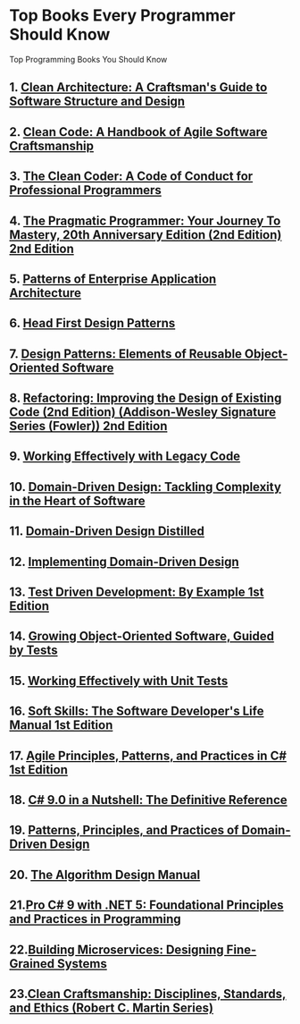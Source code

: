 # Top Books Every Programmer Should Know
Top Programming Books You Should Know

## 1. [Clean Architecture: A Craftsman's Guide to Software Structure and Design](https://www.amazon.com/Clean-Architecture-Craftsmans-Software-Structure/dp/0134494164)

## 2. [Clean Code: A Handbook of Agile Software Craftsmanship](https://www.amazon.com/Clean-Code-Handbook-Software-Craftsmanship/dp/0132350882)

## 3. [The Clean Coder: A Code of Conduct for Professional Programmers](https://www.amazon.com/Clean-Coder-Conduct-Professional-Programmers/dp/0137081073)

## 4. [The Pragmatic Programmer: Your Journey To Mastery, 20th Anniversary Edition (2nd Edition) 2nd Edition](https://www.amazon.com/Pragmatic-Programmer-special-David-Thomas/dp/0135957052)

## 5. [Patterns of Enterprise Application Architecture](https://www.amazon.com/Patterns-Enterprise-Application-Architecture-Martin/dp/0321127420)

## 6. [Head First Design Patterns](https://www.amazon.com/Head-First-Design-Patterns-Freeman/dp/0596007124)

## 7. [Design Patterns: Elements of Reusable Object-Oriented Software](https://www.amazon.com/Design-Patterns-Elements-Reusable-Object-Oriented/dp/0201633612)

## 8. [Refactoring: Improving the Design of Existing Code (2nd Edition) (Addison-Wesley Signature Series (Fowler)) 2nd Edition](https://www.amazon.com/Refactoring-Improving-Existing-Addison-wesley-Signature/dp/0134757599)

## 9. [Working Effectively with Legacy Code](https://www.amazon.com/Working-Effectively-Legacy-Michael-Feathers/dp/0131177052)

## 10. [Domain-Driven Design: Tackling Complexity in the Heart of Software](https://www.amazon.com/Domain-Driven-Design-Tackling-Complexity-Software/dp/0321125215)

## 11. [Domain-Driven Design Distilled](https://www.amazon.com/Domain-Driven-Design-Distilled-Vaughn-Vernon/dp/0134434420)

## 12. [Implementing Domain-Driven Design](https://www.amazon.com/Implementing-Domain-Driven-Design-Vaughn-Vernon/dp/0321834577)

## 13. [Test Driven Development: By Example 1st Edition](https://www.amazon.com/Test-Driven-Development-Kent-Beck/dp/0321146530)

## 14. [Growing Object-Oriented Software, Guided by Tests](https://www.amazon.com/Growing-Object-Oriented-Software-Guided-Tests/dp/0321503627)

## 15. [Working Effectively with Unit Tests](https://www.amazon.com/Working-Effectively-Unit-Tests-Fields/dp/B00QS2HXUO)

## 16. [Soft Skills: The Software Developer's Life Manual 1st Edition](https://www.amazon.com/Soft-Skills-Software-Developers-Manual/dp/9351197646)

## 17. [Agile Principles, Patterns, and Practices in C# 1st Edition](https://www.amazon.com/Agile-Principles-Patterns-Practices-C/dp/0131857258)

## 18. [C# 9.0 in a Nutshell: The Definitive Reference](https://www.amazon.com/C-9-0-Nutshell-Definitive-Reference/dp/1098100964)

## 19. [Patterns, Principles, and Practices of Domain-Driven Design](https://www.amazon.com/Patterns-Principles-Practices-Domain-Driven-Design/dp/1118714709)

## 20. [The Algorithm Design Manual](https://www.amazon.com/Algorithm-Design-Manual-Steven-Skiena/dp/1849967202/ref=pd_lpo_14_img_0/133-3784296-8373065?_encoding=UTF8&pd_rd_i=1849967202&pd_rd_r=9ae23133-d7d2-49e4-979e-1a1e8c88488e&pd_rd_w=8ngFH&pd_rd_wg=2vPxQ&pf_rd_p=612aaa6d-f1ab-431a-a681-b5ed7cca2e52&pf_rd_r=BZC3DPYVS8KWTVQ12CGS&psc=1&refRID=BZC3DPYVS8KWTVQ12CGS)

## 21.[Pro C# 9 with .NET 5: Foundational Principles and Practices in Programming](https://www.amazon.com/Pro-NET-Foundational-Principles-Programming/dp/1484269381)

## 22.[Building Microservices: Designing Fine-Grained Systems](https://www.amazon.com/Building-Microservices-Designing-Fine-Grained-Systems/dp/1492034029)

## 23.[Clean Craftsmanship: Disciplines, Standards, and Ethics (Robert C. Martin Series)](https://www.amazon.com/Clean-Craftsmanship-Disciplines-Standards-Ethics/dp/013691571X)

